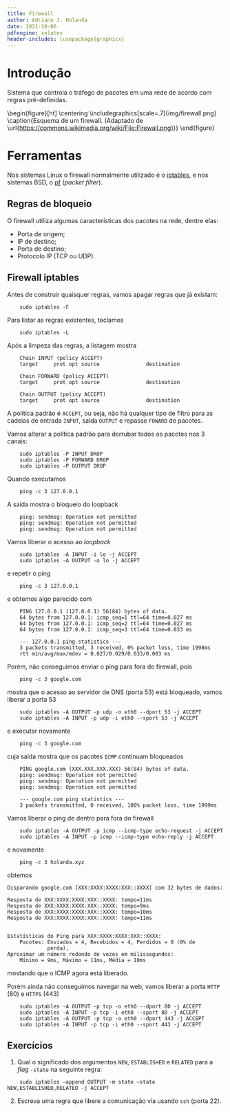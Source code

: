 ```yaml
---
title: Firewall
author: Adriano J. Holanda
date: 2021-10-06
pdfengine: xelatex
header-includes: \usepackage{graphicx}
---
```


# Introdução
  
Sistema que controla o tráfego de pacotes em uma rede de acordo com
regras pré-definidas.

\begin{figure}[ht]
\centering
\includegraphics[scale=.7]{img/firewall.png}
\caption{Esquema de um firewall. (Adaptado de \url{https://commons.wikimedia.org/wiki/File:Firewall.png})}
\end{figure}

# Ferramentas

Nos sistemas Linux o firewall normalmente utilizado é o
[iptables](http://www.netfilter.org/projects/iptables/), e nos
sistemas BSD, o [pf](http://www.openbsd.org/faq/pf/) (_packet
filter_).

## Regras de bloqueio

O firewall utiliza algumas características dos pacotes na rede, dentre
elas:

* Porta de origem;
* IP de destino;
* Porta de destino;
* Protocolo IP (TCP ou UDP).

## Firewall iptables

Antes de construir quaisquer regras, vamos apagar regras que já existam:

```{bash}
    sudo iptables -F
```

Para listar as regras existentes, teclamos

```{bash}
    sudo iptables -L
```

Após a limpeza das regras, a listagem mostra

```
    Chain INPUT (policy ACCEPT)
    target     prot opt source               destination         

    Chain FORWARD (policy ACCEPT)
    target     prot opt source               destination         

    Chain OUTPUT (policy ACCEPT)
    target     prot opt source               destination  
```

A política padrão é `ACCEPT`, ou seja, não há qualquer tipo de filtro
para as cadeias de entrada `INPUT`, saída `OUTPUT` e repasse `FOWARD`
de pacotes.

Vamos alterar a política padrão para derrubar todos os pacotes nos 3
canais:

```{bash}
    sudo iptables -P INPUT DROP
    sudo iptables -P FORWARD DROP
    sudo iptables -P OUTPUT DROP
```

Quando executamos

```{bash}
    ping -c 3 127.0.0.1
```

A saída mostra o bloqueio do loopback

```
    ping: sendmsg: Operation not permitted
    ping: sendmsg: Operation not permitted
    ping: sendmsg: Operation not permitted
```

Vamos liberar o acesso ao *loopback*

```
    sudo iptables -A INPUT -i lo -j ACCEPT
    sudo iptables -A OUTPUT -o lo -j ACCEPT
```

e repetir o ping

```
    ping -c 3 127.0.0.1
```

e obtemos algo parecido com

```
    PING 127.0.0.1 (127.0.0.1) 56(84) bytes of data.
    64 bytes from 127.0.0.1: icmp_seq=1 ttl=64 time=0.027 ms
    64 bytes from 127.0.0.1: icmp_seq=2 ttl=64 time=0.027 ms
    64 bytes from 127.0.0.1: icmp_seq=3 ttl=64 time=0.033 ms

    --- 127.0.0.1 ping statistics ---
    3 packets transmitted, 3 received, 0% packet loss, time 1998ms
    rtt min/avg/max/mdev = 0.027/0.029/0.033/0.003 ms
```

Porém, não conseguimos enviar o ping para fora do firewall, pois

```
    ping -c 3 google.com
```    

mostra que o acesso ao servidor de DNS (porta 53) está bloqueado, 
vamos liberar a porta 53

```
    sudo iptables -A OUTPUT -p udp -o eth0 --dport 53 -j ACCEPT
    sudo iptables -A INPUT -p udp -i eth0 --sport 53 -j ACCEPT
```

e executar novamente

```
    ping -c 3 google.com
```

cuja saída mostra que os pacotes `ICMP` continuam bloqueados

```
    PING google.com (XXX.XXX.XXX.XXX) 56(84) bytes of data.
    ping: sendmsg: Operation not permitted
    ping: sendmsg: Operation not permitted
    ping: sendmsg: Operation not permitted

    --- google.com ping statistics ---
    3 packets transmitted, 0 received, 100% packet loss, time 1999ms
```

Vamos liberar o ping de dentro para fora do firewall


```
    sudo iptables -A OUTPUT -p icmp --icmp-type echo-request -j ACCEPT
    sudo iptables -A INPUT -p icmp --icmp-type echo-reply -j ACCEPT
```

e novamente

```
    ping -c 3 holanda.xyz
```

obtemos


```
Disparando google.com [XXX:XXXX:XXXX:XXX::XXXX] com 32 bytes de dados:
   
Resposta de XXX:XXXX:XXXX:XXX::XXXX: tempo=11ms 
Resposta de XXX:XXXX:XXXX:XXX::XXXX: tempo=9ms 
Resposta de XXX:XXXX:XXXX:XXX::XXXX: tempo=10ms 
Resposta de XXX:XXXX:XXXX:XXX::XXXX: tempo=11ms 


Estatísticas do Ping para XXX:XXXX:XXXX:XXX::XXXX:
    Pacotes: Enviados = 4, Recebidos = 4, Perdidos = 0 (0% de
             perda),
Aproximar um número redondo de vezes em milissegundos:
    Mínimo = 9ms, Máximo = 11ms, Média = 10ms
```

mostando que o ICMP agora está liberado.


Porém ainda não conseguimos navegar na web, vamos liberar a porta `HTTP` (80) 
 e `HTTPS` (443)


```{bash}
    sudo iptables -A OUTPUT -p tcp -o eth0 --dport 80 -j ACCEPT
    sudo iptables -A INPUT -p tcp -i eth0 --sport 80 -j ACCEPT
    sudo iptables -A OUTPUT -p tcp -o eth0 --dport 443 -j ACCEPT
    sudo iptables -A INPUT -p tcp -i eth0 --sport 443 -j ACCEPT
```

## Exercícios

1) Qual o significado dos argumentos `NEW`, `ESTABLISHED` e `RELATED` 
para a _flag_ `-state` na seguinte regra:

```
    sudo iptables –append OUTPUT -m state –state NEW,ESTABLISHED,RELATED -j ACCEPT
```

2) Escreva uma regra que libere a comunicação via usando `ssh` (porta 22).



